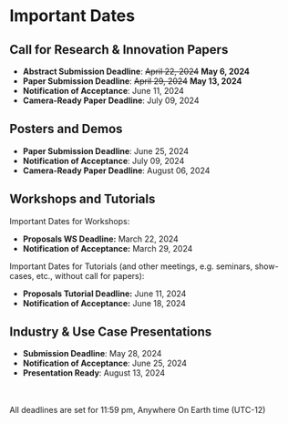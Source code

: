 # Important Dates

## Call for Research & Innovation Papers  
* **Abstract Submission Deadline**: ~~April 22, 2024~~ **May 6, 2024**
* **Paper Submission Deadline**: ~~April 29, 2024~~ **May 13, 2024**
* **Notification of Acceptance**: June 11, 2024
* **Camera-Ready Paper Deadline**: July 09, 2024

## Posters and Demos
* **Paper Submission Deadline**: June 25, 2024
* **Notification of Acceptance**: July 09, 2024
* **Camera-Ready Paper Deadline**: August 06, 2024

## Workshops and Tutorials
Important Dates for Workshops:
* **Proposals WS Deadline:** March 22, 2024
* **Notification of Acceptance:** March 29, 2024

Important Dates for Tutorials (and other meetings, e.g. seminars, show-cases, etc., without call for papers):  
* **Proposals Tutorial Deadline:** June 11, 2024
* **Notification of Acceptance:** June 18, 2024

## Industry & Use Case Presentations
* **Submission Deadline**: May 28, 2024
* **Notification of Acceptance**: June 25, 2024
* **Presentation Ready**: August 13, 2024

<br />
<br />
All deadlines are set for 11:59 pm, Anywhere On Earth time (UTC-12)